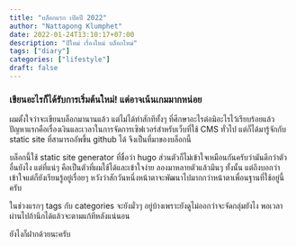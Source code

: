 ```yaml
---
title: "บล็อกแรก เปิดปี 2022"
author: "Nattapong Klumphet"
date: 2022-01-24T13:10:17+07:00
description: "ปีใหม่ เรื่องใหม่ บล็อกใหม่"
tags: ["diary"]
categories: ["lifestyle"]
draft: false
---
```

### เขียนอะไรก็ได้รับการเริ่มต้นใหม่! แต่อาจเน้นเกมมากหน่อย
<!--more-->

ผมตั้งใจว่าจะเขียนบล็อกมานานแล้ว แต่ไม่ได้ทำสักทีทั้งๆ ที่ศึกษาอะไรต่อมิอะไรไว้เรียบร้อยแล้ว
ปัญหาแรกคือเรื่องเงินและเวลาในการจัดการเซิฟเวอร์สำหรับเว็บที่ใช้ CMS ทั่วไป แต่ก็ได้มารู้จักกับ static site ที่สามารถอัพขึ้น github ได้ จึงเป็นที่มาของบล็อกนี้

บล็อกนี้ใช้ static site generator ที่ชื่อว่า hugo ส่วนตัวก็ไม่เข้าใจเหมือนกันครับว่ามันดีกว่าตัวอื่นยังไง แต่ที่แน่ๆ คือเป็นตัวที่ผมใช้ได้และเข้าใจง่าย ลองมาหลายตัวแล้วมึนๆ ทั้งนั้น แต่ถึงบอกว่าเข้าใจแต่ก็ยังเรียนรู้อยู่เรื่อยๆ หวังว่าสักวันหนึ่งหน้าตาจะพัฒนาไปมากกว่าหน้าตาเพื่อนฐานที่ใช้อยู่นี้ครับ

ในช่วงแรกๆ tags กับ categories จะยังมั่วๆ อยู่บ้างเพราะยังดูไม่ออกว่าจะจัดกลุ่มยังไง พอเวลาผ่านไปถ้านึกได้แล้วจะตามแก้ทีหลังแน่นอน

ยังไงก็ฝากด้วยนะครับ 